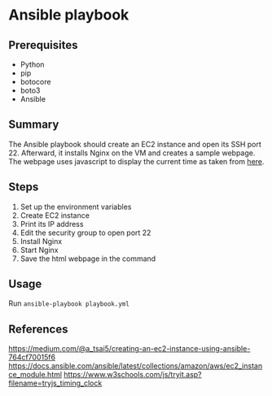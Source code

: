 # Ansible playbook

## Prerequisites
  - Python
  - pip
  - botocore
  - boto3
  - Ansible
    
## Summary
The Ansible playbook should create an EC2 instance and open its SSH port 22. Afterward, it installs Nginx on the VM and creates a sample webpage. The webpage uses javascript to display the current time as taken from [here](https://www.w3schools.com/js/tryit.asp?filename=tryjs_timing_clock).

## Steps
1. Set up the environment variables
2. Create EC2 instance
3. Print its IP address
4. Edit the security group to open port 22
5. Install Nginx
6. Start Nginx
7. Save the html webpage in the command

## Usage
Run `ansible-playbook playbook.yml`

## References
https://medium.com/@a_tsai5/creating-an-ec2-instance-using-ansible-764cf70015f6
https://docs.ansible.com/ansible/latest/collections/amazon/aws/ec2_instance_module.html
https://www.w3schools.com/js/tryit.asp?filename=tryjs_timing_clock

